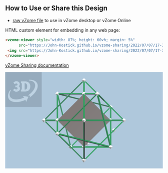 
## How to Use or Share this Design

 - [raw vZome file](<https://raw.githubusercontent.com/John-Kostick/vzome-sharing/main/2022/07/07/17-37-05-Octahedron-plus-Twin/Octahedron-plus-Twin.vZome>) to use in vZome desktop or vZome Online
 
 HTML custom element for embedding in any web page:
 ```html
<vzome-viewer style="width: 87%; height: 60vh; margin: 5%"
       src="https://John-Kostick.github.io/vzome-sharing/2022/07/07/17-37-05-Octahedron-plus-Twin/Octahedron-plus-Twin.vZome" >
  <img src="https://John-Kostick.github.io/vzome-sharing/2022/07/07/17-37-05-Octahedron-plus-Twin/Octahedron-plus-Twin.png" />
</vzome-viewer>
 ```

[vZome Sharing documentation](https://vzome.github.io/vzome/sharing.html#how-it-works)

![Image](<Octahedron-plus-Twin.png>)

